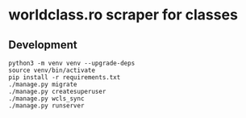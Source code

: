 # worldclass.ro scraper for classes

## Development

```
python3 -m venv venv --upgrade-deps
source venv/bin/activate
pip install -r requirements.txt
./manage.py migrate
./manage.py createsuperuser
./manage.py wcls_sync
./manage.py runserver
```
